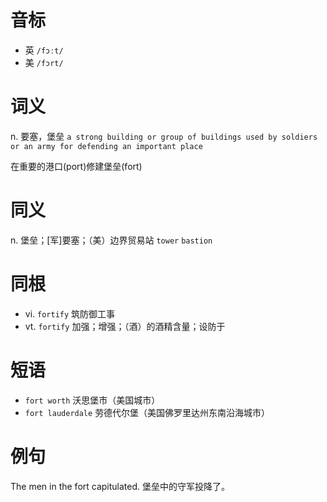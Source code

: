 # 音标

- 英 `/fɔːt/`
- 美 `/fɔrt/`

# 词义

n. 要塞，堡垒
`a strong building or group of buildings used by soldiers or an army for defending an important place`



在重要的港口(port)修建堡垒(fort)

# 同义

n. 堡垒；[军]要塞；（美）边界贸易站
`tower` `bastion`

# 同根

- vi. `fortify` 筑防御工事
- vt. `fortify` 加强；增强；（酒）的酒精含量；设防于

# 短语

- `fort worth` 沃思堡市（美国城市）
- `fort lauderdale` 劳德代尔堡（美国佛罗里达州东南沿海城市）

# 例句

The men in the fort capitulated.
堡垒中的守军投降了。



